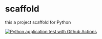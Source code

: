 # scaffold
this a project scaffold for Python

[![Python application test with Github Actions](https://github.com/tldsdr/scaffold/actions/workflows/main.yml/badge.svg)](https://github.com/tldsdr/scaffold/actions/workflows/main.yml)
